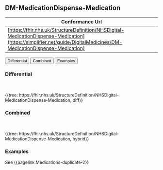 ## DM-MedicationDispense-Medication

| Conformance Url |
|--
| [https://fhir.nhs.uk/StructureDefinition/NHSDigital-MedicationDispense-Medication](https://simplifier.net/guide/DigitalMedicines/DM-MedicationDispense-Medication) | 


<div class="tab">
<button class="tablinks" onclick="openTab(event, 'Differential')">Differential</button>
  <button class="tablinks active" onclick="openTab(event, 'Hybrid')">Combined</button>
  <button class="tablinks" onclick="openTab(event, 'Examples')">Examples</button>
</div>
<div id="Differential" class="tabcontent">
  <h3>Differential</h3> 
  <br><br>
  {{tree: https://fhir.nhs.uk/StructureDefinition/NHSDigital-MedicationDispense-Medication, diff}}
</div>
<div id="Hybrid" class="tabcontent" style="display:block">
  <h3>Combined </h3> 
  <br><br>
  {{tree: https://fhir.nhs.uk/StructureDefinition/NHSDigital-MedicationDispense-Medication, hybrid}}
</div>
<div id="Examples" class="tabcontent">
  <h3>Examples</h3>
  See {{pagelink:Medications-duplicate-2}}
</div>